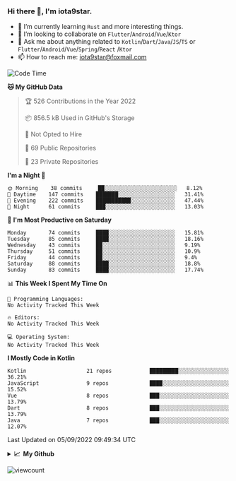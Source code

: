 ### Hi there 👋, I'm iota9star.

- 🌱 I’m currently learning `Rust` and more interesting things.
- 👯 I’m looking to collaborate on `Flutter`/`Android`/`Vue`/`Ktor`
- 💬 Ask me about anything related to `Kotlin`/`Dart`/`Java`/`JS`/`TS` or `Flutter`/`Android`/`Vue`/`Spring`/`React`
  /`Ktor`
- 📫 How to reach me: [iota9star@foxmail.com](iota9star@foxmail.com)



<!--START_SECTION:waka-->
![Code Time](http://img.shields.io/badge/Code%20Time-3%2C090%20hrs%2054%20mins-blue)

**🐱 My GitHub Data** 

> 🏆 526 Contributions in the Year 2022
 > 
> 📦 856.5 kB Used in GitHub's Storage 
 > 
> 🚫 Not Opted to Hire
 > 
> 📜 69 Public Repositories 
 > 
> 🔑 23 Private Repositories  
 > 
**I'm a Night 🦉** 

```text
🌞 Morning    38 commits     ██░░░░░░░░░░░░░░░░░░░░░░░   8.12% 
🌆 Daytime    147 commits    ███████░░░░░░░░░░░░░░░░░░   31.41% 
🌃 Evening    222 commits    ███████████░░░░░░░░░░░░░░   47.44% 
🌙 Night      61 commits     ███░░░░░░░░░░░░░░░░░░░░░░   13.03%

```
📅 **I'm Most Productive on Saturday** 

```text
Monday       74 commits     ████░░░░░░░░░░░░░░░░░░░░░   15.81% 
Tuesday      85 commits     ████░░░░░░░░░░░░░░░░░░░░░   18.16% 
Wednesday    43 commits     ██░░░░░░░░░░░░░░░░░░░░░░░   9.19% 
Thursday     51 commits     ██░░░░░░░░░░░░░░░░░░░░░░░   10.9% 
Friday       44 commits     ██░░░░░░░░░░░░░░░░░░░░░░░   9.4% 
Saturday     88 commits     ████░░░░░░░░░░░░░░░░░░░░░   18.8% 
Sunday       83 commits     ████░░░░░░░░░░░░░░░░░░░░░   17.74%

```


📊 **This Week I Spent My Time On** 

```text
💬 Programming Languages: 
No Activity Tracked This Week

🔥 Editors: 
No Activity Tracked This Week

💻 Operating System: 
No Activity Tracked This Week

```

**I Mostly Code in Kotlin** 

```text
Kotlin                   21 repos            █████████░░░░░░░░░░░░░░░░   36.21% 
JavaScript               9 repos             ████░░░░░░░░░░░░░░░░░░░░░   15.52% 
Vue                      8 repos             ███░░░░░░░░░░░░░░░░░░░░░░   13.79% 
Dart                     8 repos             ███░░░░░░░░░░░░░░░░░░░░░░   13.79% 
Java                     7 repos             ███░░░░░░░░░░░░░░░░░░░░░░   12.07%

```



 Last Updated on 05/09/2022 09:49:34 UTC
<!--END_SECTION:waka-->

<details>
  <summary><b>📈&nbsp;&nbsp;My Github</b></summary>
  <br>
  <img src='https://github-profile-trophy.vercel.app/?username=iota9star'>
  <img src='https://bad-apple-github-readme.vercel.app/api?show_bg=1&username=iota9star&hide_title=true'>
  <img src='http://cr-skills-chart-widget.azurewebsites.net/api/api?username=iota9star'>
</details>


![viewcount](https://count.getloli.com/get/@iota9star?theme=rule34)
